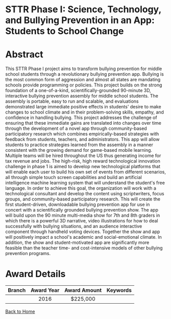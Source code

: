 
STTR Phase I: Science, Technology, and Bullying Prevention in an App: Students to School Change
===============================================================================================

# Abstract


This STTR Phase I project aims to transform bullying prevention for middle school students through a revolutionary bullying prevention app. Bullying is the most common form of aggression and almost all states are mandating schools provide programming or policies. This project builds on the strong foundation of a one-of-a-kind, scientifically-grounded 90-minute 3D, interactive bullying prevention assembly for middle school students. The assembly is portable, easy to run and scalable, and evaluations demonstrated large immediate positive effects in students' desire to make changes to school climate and in their problem-solving skills, empathy, and confidence in handling bullying. This project addresses the challenge of ensuring that these immediate gains are translated into changes over time through the development of a novel app through community-based participatory research which combines empirically-based strategies with feedback from students, teachers, and administrators. This app will allow students to practice strategies learned from the assembly in a manner consistent with the growing demand for game-based mobile learning. Multiple teams will be hired throughout the US thus generating income for tax revenue and jobs. The high-risk, high reward technological innovation challenge in phase 1 is aimed to develop new technological platforms that will enable each user to build his own set of events from different scenarios, all through simple touch screen capabilities and build an artificial intelligence machine learning system that will understand the student's free language. In order to achieve this goal, the organization will work with a technological consultant and develop the content using scriptwriters, focus groups, and community-based participatory research. This will create the first student-driven, downloadable bullying prevention app for use in concert with a scientifically grounded bullying prevention show. The app will build upon the 90 minute multi-media show for 7th and 8th graders in which there is a powerful 3D narrative, video illustrations for how to deal successfully with bullying situations, and an audience interactive component through handheld voting devices. Together the show and app will positively impact a school's academic and social-emotional climate. In addition, the show and student-motivated app are significantly more feasible than the teacher time- and cost-intensive models of other bullying prevention programs.  

# Award Details

|Branch|Award Year|Award Amount|Keywords|
| :---: | :---: | :---: | :---: |
||2016|$225,000||
  
  


[Back to Home](https://github.com/chrischow/dod_sbir_awards#259)